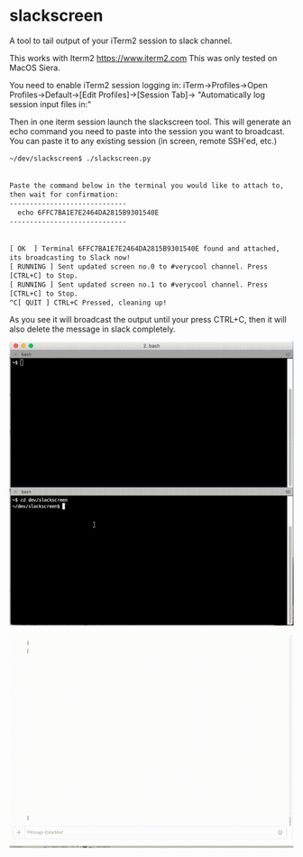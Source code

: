 # slackscreen
A tool to tail output of your iTerm2 session to slack channel.


This works with Iterm2 https://www.iterm2.com
This was only tested on MacOS Siera.

You need to enable iTerm2 session logging in:
iTerm->Profiles->Open Profiles->Default->[Edit Profiles]->[Session Tab]-> "Automatically log session input files in:"

Then in one iterm session launch the slackscreen tool. This will generate an echo command you need to paste into the session you want to broadcast.
You can paste it to any existing session (in screen, remote SSH'ed, etc.)

````
~/dev/slackscreen$ ./slackscreen.py


Paste the command below in the terminal you would like to attach to, then wait for confirmation:
-----------------------------
  echo 6FFC7BA1E7E2464DA2815B9301540E
-----------------------------


[ OK  ] Terminal 6FFC7BA1E7E2464DA2815B9301540E found and attached, its broadcasting to Slack now!
[ RUNNING ] Sent updated screen no.0 to #verycool channel. Press [CTRL+C] to Stop.
[ RUNNING ] Sent updated screen no.1 to #verycool channel. Press [CTRL+C] to Stop.
^C[ QUIT ] CTRL+C Pressed, cleaning up!
````

As you see it will broadcast the output until your press CTRL+C, then it will also delete the message in slack completely.

![Running in Slack gif](https://github.com/balys/slackscreen/raw/master/readmefiles/slackscreen_example2.gif)

![Running in Slack gif](https://github.com/balys/slackscreen/raw/master/readmefiles/slackscreen_example.gif)